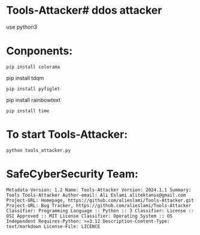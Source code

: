 # Tools-Attacker# ddos attacker

use python3

# Conponents:
```
pip install colorama
```
pip install tdqm
```
pip install pyfiglet
```
pip install rainbowtext
```
pip install time
```

# To start Tools-Attacker:
```
python tools_attacker.py
```

# SafeCyberSecurity Team:
```
Metadata-Version: 1.2 Name: Tools-Attacker Version: 2024.1.1 Summary: Tools Tools-Attacker Author-email: Ali Eslami alitektanus@gmail.com Project-URL: Homepage, https://github.com/alieslami/Tools-Attacker.git Project-URL: Bug Tracker, https://github.com/alieslami/Tools-Attacker Classifier: Programming Language :: Python :: 3 Classifier: License :: OSI Approved :: MIT License Classifier: Operating System :: OS Independent Requires-Python: >=3.12 Description-Content-Type: text/markdown License-File: LICENCE
```
